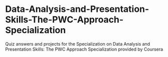 # Data-Analysis-and-Presentation-Skills-The-PWC-Approach-Specialization
Quiz answers and projects for the Specialization on Data Analysis and Presentation Skills: The PWC Approach Specialization provided by Coursera
